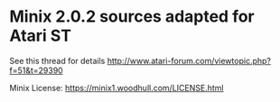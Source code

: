 # Minix 2.0.2 sources adapted for Atari ST

See this thread for details http://www.atari-forum.com/viewtopic.php?f=51&t=29390

Minix License: https://minix1.woodhull.com/LICENSE.html
